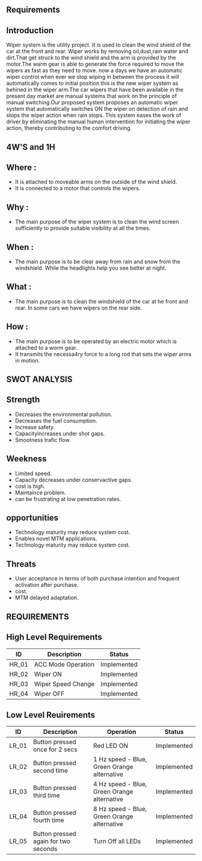 ## Requirements
## Introduction
Wiper system is the utility project. It is used to clean the wind shield of the car at the front and rear. Wiper works by removing oil,dust,rain water and dirt.That get struck to the wind shield and the arm is provided by the motor.The warm gear is able to generate the force required to move the wipers as fast as they need to move. now a days we have an automatic wiper control when ever we stop wiping in between the process it will automatically comes to initial position this is the new wiper system as behined in the wiper arm.The car wipers that have been available in the present day market are manual systems that work on the principle of manual switching.Our proposed system proposes an automatic wiper system that automatically switches ON the wiper on detection of rain and stops the wiper action when rain stops. This system eases the work of driver by eliminating the manual human intervention for initiating the wiper action, thereby contributing to the comfort driving.
## 4W'S and 1H
## Where :
* It is attached to moveable arms on the outside of the wind shield.
* It is connected to a motor that controls the wipers.
## Why :
* The main purpose of the wiper system is to clean the wind screen sufficiently to provide suitable visibility at all the times.
## When :
* The main purpose is to be clear away from rain and snow from the windshield. While the headlights help you see better at night.
## What :
* The main purpose is to clean the windshield of the car at he front and rear. In some cars we have wipers on the rear side.
## How :
* The main purpose is to be operated by an electric motor which is attached to a worm gear.
* It transmits the necessa4ry force to a long rod that sets the wiper arms in motion.

## SWOT ANALYSIS
## Strength
* Decreases the environmental pollution.
* Decreases the fuel consumption.
* Increase safety.
* Capacityincreases under shot gaps.
* Smootness trafic flow.
## Weekness
* Limited speed.
* Capacity decreases under conservactive gaps.
* cost is high.
* Maintaince problem.
* can be frustrating at low penetration rates.
## opportunities
* Technology maturity may reduce system cost.
* Enables novel MTM applications.
* Technology maturity may reduce system cost.
## Threats
* User acceptance in terms of both purchase intention and frequent activation after purchase.
* cost.
* MTM delayed adaptation.
## REQUIREMENTS

## High Level Requirements

|  ID  |   Description   |  Status  |
|------|-----------------|----------|
| HR_01| ACC Mode Operation| Implemented|
| HR_02|Wiper ON| Implemented|
| HR_03|Wiper Speed Change|Implemented|
|HR_04|Wiper OFF|Implemented|

## Low Level Reuirements

| ID	| Description	| Operation	|Status |
|-----|-------------|-----------|-------|
|LR_01|	Button pressed once for 2 secs|	Red LED ON	|Implemented|
|LR_02|	Button pressed second time|	1 Hz speed - Blue, Green Orange alternative|Implemented|
|LR_03|	Button pressed third time|4 Hz speed - Blue, Green Orange alternative	|Implemented|
|LR_04|	Button pressed fourth time|8 Hz speed - Blue, Green Orange alternative|Implemented|
|LR_05|Button pressed again for two seconds|Turn Off all LEDs|Implemented|
